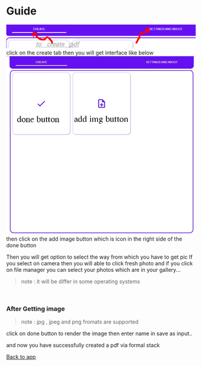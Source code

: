 # Guide

![navbar](navsc.png)
click on the create tab then you will get interface like below
![interface to create page in formal stack app](interface.png)
then click on the add image button which is icon in the right side of the done button



Then you will get option to select the way from which you have to get pic
If you select on camera then you will able to click fresh photo  and if you click on file manager you can select your photos which are in your gallery...
> note : it will be differ in some operating systems

<br>

### After Getting image

> note : jpg , jpeg and png fromats are supported

click on done button to render the image
then enter name in save as input..

and now you have successfully created a pdf via formal stack


[Back to app](https://formal-stack.netlify.app/app/)
